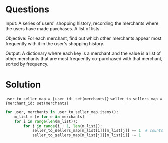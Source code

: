 
# Questions
Input: A series of users' shopping history, recording the merchants where the users have made purchases.
A list of lists

Objective: For each merchant, find out which other merchants appear most frequently with it in the user's shopping history.

Output: A dictionary where each key is a merchant and the value is a list of other merchants that are most frequently co-purchased with that merchant, sorted by frequency.

# Solution

`user_to_seller_map = {user_id: set(merchants)}`
`seller_to_sellers_map = {merchant_id: set(merchants)`

```python
for user, merchants in user_to_seller_map.items():
	m_list = [e for e in merchants]
	for i in range(len(m_list)):
		for j in range(i + 1, len(m_list)):
			seller_to_sellers_map[m_list[i]][m_list[j]] += 1  # counts frequency
			seller_to_sellers_map[m_list[j]][m_list[i]] += 1
		
```